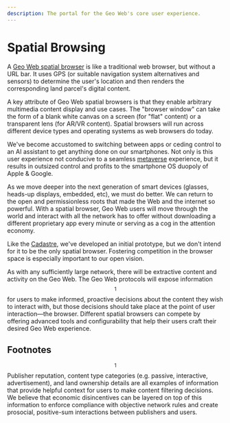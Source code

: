 ```yaml
---
description: The portal for the Geo Web's core user experience.
---
```


# Spatial Browsing

A [Geo Web spatial browser](https://geoweb.app/) is like a traditional web browser, but without a URL bar. It uses GPS (or suitable navigation system alternatives and sensors) to determine the user's location and then renders the corresponding land parcel's digital content.

A key attribute of Geo Web spatial browsers is that they enable arbitrary multimedia content display and use cases. The "browser window" can take the form of a blank white canvas on a screen (for "flat" content) or a transparent lens (for AR/VR content). Spatial browsers will run across different device types and operating systems as web browsers do today.

We've become accustomed to switching between apps or ceding control to an AI assistant to get anything done on our smartphones. Not only is this user experience not conducive to a seamless [metaverse](../introduction/what-is-an-ar-metaverse.md) experience, but it results in outsized control and profits to the smartphone OS duopoly of Apple & Google.

As we move deeper into the next generation of smart devices (glasses, heads-up displays, embedded, etc), we must do better. We can return to the open and permissionless roots that made the Web and the internet so powerful. With a spatial browser, Geo Web users will move through the world and interact with all the network has to offer without downloading a different proprietary app every minute or serving as a cog in the attention economy.

Like the [Cadastre](cadastre-intro.md), we've developed an initial prototype, but we don't intend for it to be the only spatial browser. Fostering competition in the browser space is especially important to our open vision.

As with any sufficiently large network, there will be extractive content and activity on the Geo Web. The Geo Web protocols will expose information$$^1$$ for users to make informed, proactive decisions about the content they wish to interact with, but those decisions should take place at the point of user interaction—the browser. Different spatial browsers can compete by offering advanced tools and configurability that help their users craft their desired Geo Web experience.

## Footnotes

$$^1$$ Publisher reputation, content type categories (e.g. passive, interactive, advertisement), and land ownership details are all examples of information that provide helpful context for users to make content filtering decisions. We believe that economic disincentives can be layered on top of this information to enforce compliance with objective network rules and create prosocial, positive-sum interactions between publishers and users.
